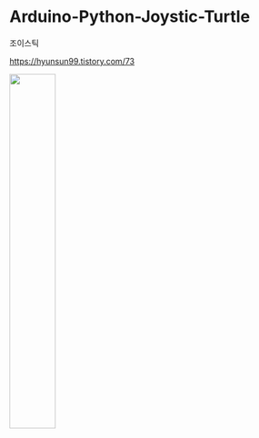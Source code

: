 # Arduino-Python-Joystic-Turtle
조이스틱

https://hyunsun99.tistory.com/73

<img width="40%" src="https://user-images.githubusercontent.com/66982860/184306297-d6ad2d32-02be-4e22-ac48-fc4770e76899.png"/>
